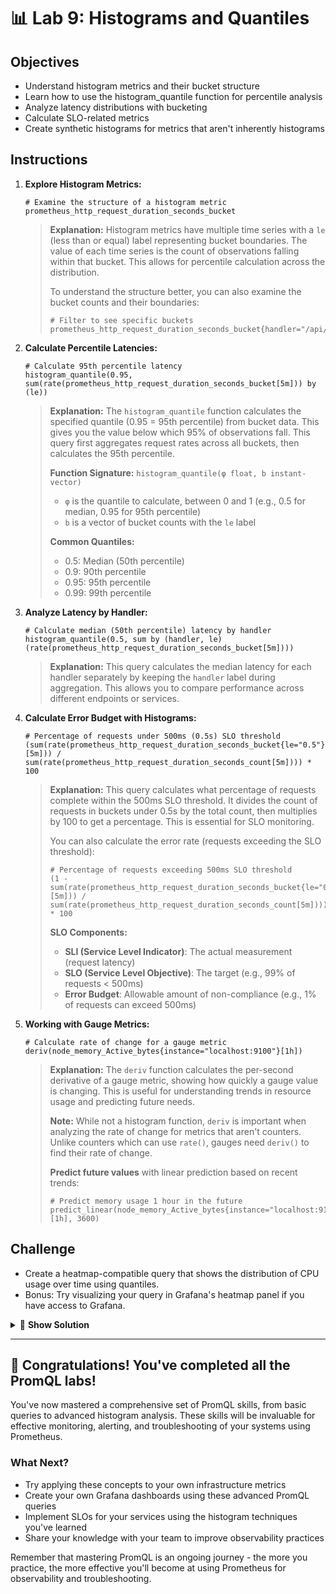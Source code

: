 # 📊 Lab 9: Histograms and Quantiles

## Objectives
- Understand histogram metrics and their bucket structure
- Learn how to use the histogram_quantile function for percentile analysis
- Analyze latency distributions with bucketing
- Calculate SLO-related metrics
- Create synthetic histograms for metrics that aren't inherently histograms

## Instructions

1. **Explore Histogram Metrics:**
   ```
   # Examine the structure of a histogram metric
   prometheus_http_request_duration_seconds_bucket
   ```
   
   > **Explanation:** Histogram metrics have multiple time series with a `le` (less than or equal) label representing bucket boundaries. The value of each time series is the count of observations falling within that bucket. This allows for percentile calculation across the distribution.
   >
   > To understand the structure better, you can also examine the bucket counts and their boundaries:
   > 
   > ```
   > # Filter to see specific buckets
   > prometheus_http_request_duration_seconds_bucket{handler="/api/v1/query"}
   > ```

2. **Calculate Percentile Latencies:**
   ```
   # Calculate 95th percentile latency
   histogram_quantile(0.95, sum(rate(prometheus_http_request_duration_seconds_bucket[5m])) by (le))
   ```
   
   > **Explanation:** The `histogram_quantile` function calculates the specified quantile (0.95 = 95th percentile) from bucket data. This gives you the value below which 95% of observations fall. This query first aggregates request rates across all buckets, then calculates the 95th percentile.
   >
   > **Function Signature:** `histogram_quantile(φ float, b instant-vector)`
   > - `φ` is the quantile to calculate, between 0 and 1 (e.g., 0.5 for median, 0.95 for 95th percentile)
   > - `b` is a vector of bucket counts with the `le` label
   >
   > **Common Quantiles:**
   > - 0.5: Median (50th percentile)
   > - 0.9: 90th percentile
   > - 0.95: 95th percentile
   > - 0.99: 99th percentile

3. **Analyze Latency by Handler:**
   ```
   # Calculate median (50th percentile) latency by handler
   histogram_quantile(0.5, sum by (handler, le) (rate(prometheus_http_request_duration_seconds_bucket[5m])))
   ```
   
   > **Explanation:** This query calculates the median latency for each handler separately by keeping the `handler` label during aggregation. This allows you to compare performance across different endpoints or services.

4. **Calculate Error Budget with Histograms:**
   ```
   # Percentage of requests under 500ms (0.5s) SLO threshold
   (sum(rate(prometheus_http_request_duration_seconds_bucket{le="0.5"}[5m])) / sum(rate(prometheus_http_request_duration_seconds_count[5m]))) * 100
   ```
   
   > **Explanation:** This query calculates what percentage of requests complete within the 500ms SLO threshold. It divides the count of requests in buckets under 0.5s by the total count, then multiplies by 100 to get a percentage. This is essential for SLO monitoring.
   >
   > You can also calculate the error rate (requests exceeding the SLO threshold):
   >
   > ```
   > # Percentage of requests exceeding 500ms SLO threshold
   > (1 - sum(rate(prometheus_http_request_duration_seconds_bucket{le="0.5"}[5m])) / sum(rate(prometheus_http_request_duration_seconds_count[5m]))) * 100
   > ```
   >
   > **SLO Components:**
   > - **SLI (Service Level Indicator)**: The actual measurement (request latency)
   > - **SLO (Service Level Objective)**: The target (e.g., 99% of requests < 500ms)
   > - **Error Budget**: Allowable amount of non-compliance (e.g., 1% of requests can exceed 500ms)

5. **Working with Gauge Metrics:**
   ```
   # Calculate rate of change for a gauge metric
   deriv(node_memory_Active_bytes{instance="localhost:9100"}[1h])
   ```
   
   > **Explanation:** The `deriv` function calculates the per-second derivative of a gauge metric, showing how quickly a gauge value is changing. This is useful for understanding trends in resource usage and predicting future needs.
   >
   > **Note:** While not a histogram function, `deriv` is important when analyzing the rate of change for metrics that aren't counters. Unlike counters which can use `rate()`, gauges need `deriv()` to find their rate of change.
   > 
   > **Predict future values** with linear prediction based on recent trends:
   >
   > ```
   > # Predict memory usage 1 hour in the future
   > predict_linear(node_memory_Active_bytes{instance="localhost:9100"}[1h], 3600)
   > ```

## Challenge
- Create a heatmap-compatible query that shows the distribution of CPU usage over time using quantiles.
- Bonus: Try visualizing your query in Grafana's heatmap panel if you have access to Grafana.

<details>
<summary>🧩 <b>Show Solution</b></summary>

Creating a heatmap of CPU usage quantiles involves synthetic bucketing since CPU metrics aren't typically stored as histograms. Here's how to do it:

1. **Create synthetic buckets from CPU usage:**

   ```
   # Create CPU usage buckets using floor function for 5% increments
   floor(
     clamp_max(
       100 * (1 - (avg by (instance) (rate(node_cpu_seconds_total{instance="localhost:9100",mode="idle"}[5m])) / 
       count by (instance) (node_cpu_seconds_total{instance="localhost:9100",mode="idle"}))),
       100
     ) / 5
   ) * 5
   ```

   This query:
   - Calculates CPU usage as a percentage
   - Uses `clamp_max` to ensure no values exceed 100%
   - Uses `floor` and multiplication to create synthetic buckets with 5% increments (0, 5, 10, 15, etc.)

2. **For a proper heatmap in Grafana:**

   ```
   # Create a histogram from CPU usage data for heatmap visualization
   sum(count_values("le", floor(clamp_max(100 * (1 - (avg by (instance) (rate(node_cpu_seconds_total{instance="localhost:9100",mode="idle"}[5m])) / count by (instance) (node_cpu_seconds_total{instance="localhost:9100",mode="idle"}))), 100) / 5) * 5)) by (le)
   ```

   This query:
   - Creates CPU usage buckets with 5% granularity (0-5%, 5-10%, etc.)
   - Groups the values using `count_values` with the bucket upper bound as the label
   - Aggregates the counts by bucket, creating a histogram-like structure
   
   **Understanding the Components:**
   - `clamp_max(..., 100)`: Ensures values don't exceed 100%
   - `floor(.../ 5) * 5`: Rounds down to nearest 5% increment
   - `count_values("le", ...)`: Groups by bucket boundary and counts occurrences
   - `sum(...) by (le)`: Aggregates the counts per bucket

3. **In Grafana:**
   - Use this query with a heatmap visualization
   - Set "Format as" to "Time series buckets"
   - Set the bucket bounds from the query metric labels

This approach creates a heatmap showing the distribution of CPU usage over time, with color intensity indicating frequency of observations in each range.

</details>

---

## 🌟 Congratulations! You've completed all the PromQL labs!

You've now mastered a comprehensive set of PromQL skills, from basic queries to advanced histogram analysis. These skills will be invaluable for effective monitoring, alerting, and troubleshooting of your systems using Prometheus.

### What Next?
- Try applying these concepts to your own infrastructure metrics
- Create your own Grafana dashboards using these advanced PromQL queries
- Implement SLOs for your services using the histogram techniques you've learned
- Share your knowledge with your team to improve observability practices

Remember that mastering PromQL is an ongoing journey - the more you practice, the more effective you'll become at using Prometheus for observability and troubleshooting.
